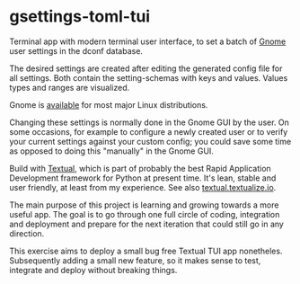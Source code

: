 # gsettings-toml-tui

Terminal app with modern terminal user interface, to set a batch of [Gnome](https://www.gnome.org/) user settings in the dconf database. 

The desired settings are created after editing the generated config file for all settings. Both contain the setting-schemas with keys and values. Values types and ranges are visualized.

Gnome is [available](https://www.gnome.org/getting-gnome/) for most major Linux distributions.

Changing these settings is normally done in the Gnome GUI by the user.  On some occasions, for example to configure a newly created user or to verify your current settings against your custom config; you could save some time as opposed to doing this "manually" in the Gnome GUI.

Build with [Textual](https://github.com/Textualize/textual), which is part of probably the best Rapid Application Development framework for Python at present time. It's lean, stable and user friendly, at least from my experience. See also [textual.textualize.io](https://textual.textualize.io/).

The main purpose of this project is learning and growing towards a more useful app. The goal is to go through one full circle of coding, integration and deployment and prepare for the next iteration that could still go in any direction. 

This exercise aims to deploy a small bug free Textual TUI app nonetheles.  Subsequently adding a small new feature, so it makes sense to test, integrate and deploy without breaking things.  

